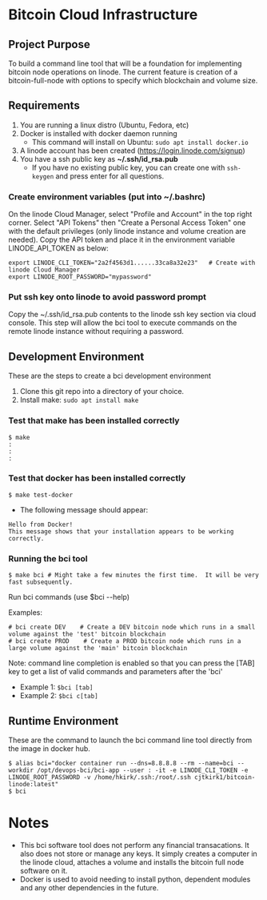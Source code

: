 # Bitcoin Cloud Infrastructure


## Project Purpose 
To build a command line tool that will be a foundation for implementing bitcoin node operations on linode.   The current feature is creation of a bitcoin-full-node with options to specify which blockchain and volume size.  

## Requirements

1. You are running a linux distro (Ubuntu, Fedora, etc)
1. Docker is installed with docker daemon running
    * This command will install on Ubuntu: `sudo apt install docker.io`
1. A linode account has been created (https://login.linode.com/signup)
1. You have a ssh public key as **~/.ssh/id_rsa.pub**
    * If you have no existing public key, you can create one with `ssh-keygen` and press enter for all questions.

### Create environment variables (put into ~/.bashrc)
On the linode Cloud Manager, select "Profile and Account" in the top right corner.    Select "API Tokens" then "Create a Personal Access Token" one with the default privileges (only linode instance and volume creation are needed).   Copy the API token and place it in the environment variable LINODE_API_TOKEN as below:
```
export LINODE_CLI_TOKEN="2a2f4563d1......33ca8a32e23"   # Create with linode Cloud Manager 
export LINODE_ROOT_PASSWORD="mypassword" 
```

### Put ssh key onto linode to avoid password prompt
Copy the ~/.ssh/id_rsa.pub contents to the linode ssh key section via cloud console.   This step will allow the bci tool to execute commands on the remote linode instance without requiring a password.

## Development Environment
These are the steps to create a bci development environment
1. Clone this git repo into a directory of your choice.
1. Install make: `sudo apt install make`

### Test that make has been installed correctly
```
$ make
:
:
:
```

### Test that docker has been installed correctly
```
$ make test-docker
```
* The following message should appear:
```
Hello from Docker!
This message shows that your installation appears to be working correctly.
```

### Running the bci tool
```
$ make bci # Might take a few minutes the first time.  It will be very fast subsequently.
```
Run bci commands (use $bci --help)

Examples:
```
# bci create DEV    # Create a DEV bitcoin node which runs in a small volume against the 'test' bitcoin blockchain
# bci create PROD    # Create a PROD bitcoin node which runs in a large volume against the 'main' bitcoin blockchain
```
Note: command line completion is enabled so that you can press the [TAB] key to get a list of valid commands and parameters after the 'bci'

* Example 1: ```$bci [tab]``` 
* Example 2: ```$bci c[tab]```


## Runtime Environment
These are the command to launch the bci command line tool directly from the image in docker hub.
```
$ alias bci="docker container run --dns=8.8.8.8 --rm --name=bci --workdir /opt/devops-bci/bci-app --user : -it -e LINODE_CLI_TOKEN -e LINODE_ROOT_PASSWORD -v /home/hkirk/.ssh:/root/.ssh cjtkirk1/bitcoin-linode:latest"
$ bci
```


# Notes
* This bci software tool does not perform any financial transacations.   It also does not store or manage any keys. It simply creates a computer in the linode cloud, attaches a volume and installs the bitcoin full node software on it.   
* Docker is used to avoid needing to install python, dependent modules and any other dependencies in the future.











